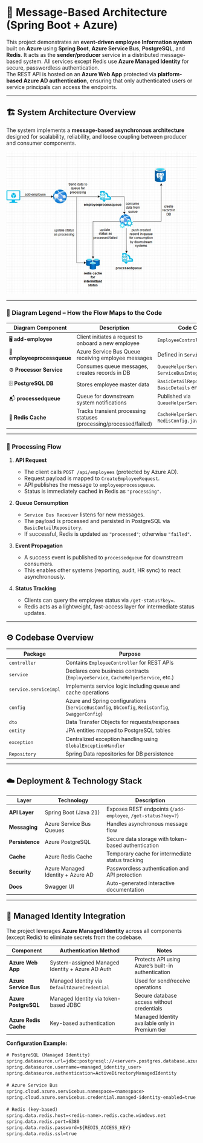 # 🧩 Message-Based Architecture (Spring Boot + Azure)

This project demonstrates an **event-driven employee Information system** built on **Azure** using **Spring Boot**, **Azure Service Bus**, **PostgreSQL**, and **Redis**. 
It acts as the **sender/producer** service in a distributed message-based system.
All services except Redis use **Azure Managed Identity** for secure, passwordless authentication.  
The REST API is hosted on an **Azure Web App** protected via **platform-based Azure AD authentication**, ensuring that only authenticated users or service principals can access the endpoints.

---

## 🏗️ System Architecture Overview

The system implements a **message-based asynchronous architecture** designed for scalability, reliability, and loose coupling between producer and consumer components.

![System Architecture](./demo/systemdiagram.jpg)

---

### 🧭 Diagram Legend – How the Flow Maps to the Code

| Diagram Component | Description | Code Component |
|--------------------|--------------|----------------|
| 🖥️ **add-employee** | Client initiates a request to onboard a new employee | `EmployeeController.addEmployee()` |
| 🔷 **employeeprocessqueue** | Azure Service Bus Queue receiving employee messages | Defined in `ServiceBusConfig.java` |
| ⚙️ **Processor Service** | Consumes queue messages, creates records in DB | `QueueHelperServiceImpl` + `ServiceBusIntegrationService` |
| 🗄️ **PostgreSQL DB** | Stores employee master data | `BasicDetailRepository` + `BasicDetails` entity |
| 📬 **processedqueue** | Queue for downstream system notifications | Published via `QueueHelperServiceImpl` |
| 💾 **Redis Cache** | Tracks transient processing statuses (processing/processed/failed) | `CacheHelperServiceImpl` + `RedisConfig.java` |

---

### 🔄 Processing Flow

1. **API Request**
   - The client calls `POST /api/employees` (protected by Azure AD).
   - Request payload is mapped to `CreateEmployeeRequest`.
   - API publishes the message to `employeeprocessqueue`.
   - Status is immediately cached in Redis as `"processing"`.

2. **Queue Consumption**
   - `Service Bus Receiver` listens for new messages.
   - The payload is processed and persisted in PostgreSQL via `BasicDetailRepository`.
   - If successful, Redis is updated as `"processed"`; otherwise `"failed"`.

3. **Event Propagation**
   - A success event is published to `processedqueue` for downstream consumers.
   - This enables other systems (reporting, audit, HR sync) to react asynchronously.

4. **Status Tracking**
   - Clients can query the employee status via `/get-status?key=`.
   - Redis acts as a lightweight, fast-access layer for intermediate status updates.

---

## ⚙️ Codebase Overview

| Package | Purpose |
|----------|----------|
| `controller` | Contains `EmployeeController` for REST APIs |
| `service` | Declares core business contracts (`EmployeeService`, `CacheHelperService`, etc.) |
| `service.serviceimpl` | Implements service logic including queue and cache operations |
| `config` | Azure and Spring configurations (`ServiceBusConfig`, `DbConfig`, `RedisConfig`, `SwaggerConfig`) |
| `dto` | Data Transfer Objects for requests/responses |
| `entity` | JPA entities mapped to PostgreSQL tables |
| `exception` | Centralized exception handling using `GlobalExceptionHandler` |
| `Repository` | Spring Data repositories for DB persistence |

---

## ☁️ Deployment & Technology Stack

| Layer | Technology | Description |
|--------|-------------|-------------|
| **API Layer** | Spring Boot (Java 21) | Exposes REST endpoints (`/add-employee`, `/get-status?key=?`) |
| **Messaging** | Azure Service Bus Queues | Handles asynchronous message flow |
| **Persistence** | Azure PostgreSQL | Secure data storage with token-based authentication |
| **Cache** | Azure Redis Cache | Temporary cache for intermediate status tracking |
| **Security** | Azure Managed Identity + Azure AD | Passwordless authentication and API protection |
| **Docs** | Swagger UI | Auto-generated interactive documentation |

---

## 🔐 Managed Identity Integration

The project leverages **Azure Managed Identity** across all components (except Redis) to eliminate secrets from the codebase.

| Component | Authentication Method | Notes |
|------------|-----------------------|--------|
| **Azure Web App** | System-assigned Managed Identity + Azure AD Auth | Protects API using Azure’s built-in authentication |
| **Azure Service Bus** | Managed Identity via `DefaultAzureCredential` | Used for send/receive operations |
| **Azure PostgreSQL** | Managed Identity via token-based JDBC | Secure database access without credentials |
| **Azure Redis Cache** | Key-based authentication | Managed Identity available only in Premium tier |

**Configuration Example:**
```properties
# PostgreSQL (Managed Identity)
spring.datasource.url=jdbc:postgresql://<server>.postgres.database.azure.com:5432/<db>
spring.datasource.username=<managed_identity_user>
spring.datasource.authentication=ActiveDirectoryManagedIdentity

# Azure Service Bus
spring.cloud.azure.servicebus.namespace=<namespace>
spring.cloud.azure.servicebus.credential.managed-identity-enabled=true

# Redis (key-based)
spring.data.redis.host=<redis-name>.redis.cache.windows.net
spring.data.redis.port=6380
spring.data.redis.password=${REDIS_ACCESS_KEY}
spring.data.redis.ssl=true
